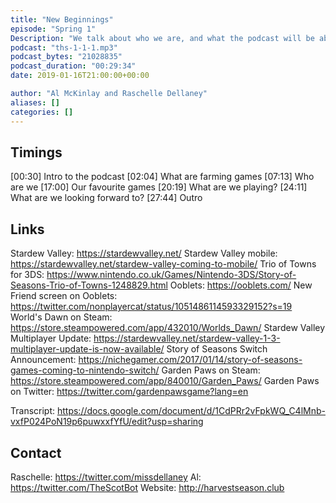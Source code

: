 ```yaml
---
title: "New Beginnings"
episode: "Spring 1"
Description: "We talk about who we are, and what the podcast will be about."
podcast: "ths-1-1-1.mp3"
podcast_bytes: "21028835"
podcast_duration: "00:29:34"
date: 2019-01-16T21:00:00+00:00

author: "Al McKinlay and Raschelle Dellaney" 
aliases: []
categories: []
---
```


## Timings

[00:30] Intro to the podcast
[02:04] What are farming games
[07:13] Who are we
[17:00] Our favourite games
[20:19] What are we playing?
[24:11] What are we looking forward to? 
[27:44] Outro

## Links

Stardew Valley: https://stardewvalley.net/
Stardew Valley mobile: https://stardewvalley.net/stardew-valley-coming-to-mobile/
Trio of Towns for 3DS: https://www.nintendo.co.uk/Games/Nintendo-3DS/Story-of-Seasons-Trio-of-Towns-1248829.html
Ooblets: https://ooblets.com/
New Friend screen on Ooblets: https://twitter.com/nonplayercat/status/1051486114593329152?s=19
World's Dawn on Steam: https://store.steampowered.com/app/432010/Worlds_Dawn/
Stardew Valley Multiplayer Update: https://stardewvalley.net/stardew-valley-1-3-multiplayer-update-is-now-available/
Story of Seasons Switch Announcement: https://nichegamer.com/2017/01/14/story-of-seasons-games-coming-to-nintendo-switch/
Garden Paws on Steam: https://store.steampowered.com/app/840010/Garden_Paws/
Garden Paws on Twitter: https://twitter.com/gardenpawsgame?lang=en

Transcript: https://docs.google.com/document/d/1CdPRr2vFpkWQ_C4lMnb-vxfP024PoN19p6puwxxfYfU/edit?usp=sharing

## Contact

Raschelle: https://twitter.com/missdellaney
Al: https://twitter.com/TheScotBot
Website: http://harvestseason.club